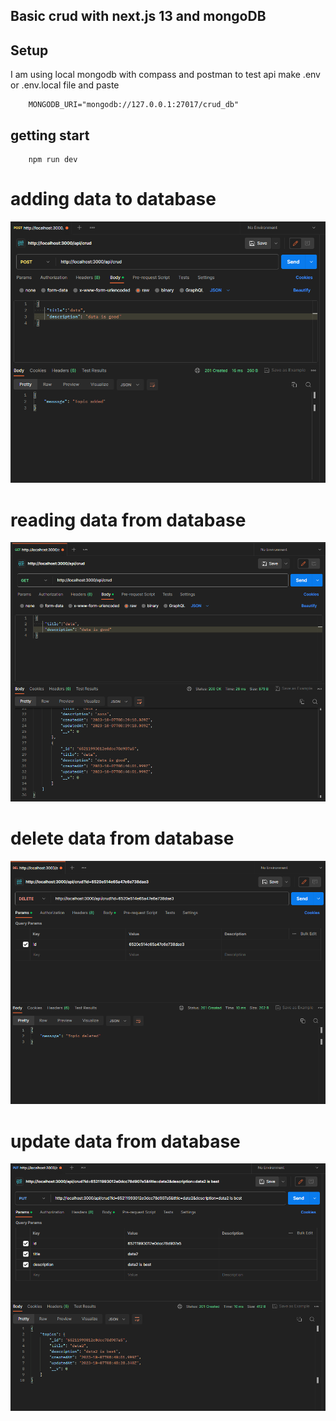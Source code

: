 ## Basic crud with next.js 13 and mongoDB


## Setup

I am using local mongodb with compass
and postman to test api
make .env or .env.local file and paste 
```text
    MONGODB_URI="mongodb://127.0.0.1:27017/crud_db"
```

 ## getting start

```text
    npm run dev
```
# adding data to database
<p align="center">
  <img src="./gitresource/add.png" />
</p>

# reading data from database
<p align="center">
  <img src="./gitresource/reading.png" />
</p>

# delete data from database
<p align="center">
  <img src="./gitresource/delete.png" />
</p>

# update data from database
<p align="center">
  <img src="./gitresource/update.png" />
</p>

